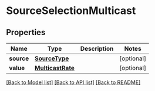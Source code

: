 # SourceSelectionMulticast

## Properties
Name | Type | Description | Notes
------------ | ------------- | ------------- | -------------
**source** | [**SourceType**](SourceType.md) |  | [optional] 
**value** | [**MulticastRate**](MulticastRate.md) |  | [optional] 

[[Back to Model list]](../README.md#documentation-for-models) [[Back to API list]](../README.md#documentation-for-api-endpoints) [[Back to README]](../README.md)

